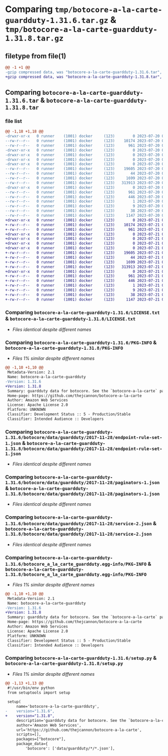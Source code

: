# Comparing `tmp/botocore-a-la-carte-guardduty-1.31.6.tar.gz` & `tmp/botocore-a-la-carte-guardduty-1.31.8.tar.gz`

## filetype from file(1)

```diff
@@ -1 +1 @@
-gzip compressed data, was "botocore-a-la-carte-guardduty-1.31.6.tar", last modified: Thu Jul 20 01:20:16 2023, max compression
+gzip compressed data, was "botocore-a-la-carte-guardduty-1.31.8.tar", last modified: Fri Jul 21 01:21:25 2023, max compression
```

## Comparing `botocore-a-la-carte-guardduty-1.31.6.tar` & `botocore-a-la-carte-guardduty-1.31.8.tar`

### file list

```diff
@@ -1,18 +1,18 @@
-drwxr-xr-x   0 runner    (1001) docker     (123)        0 2023-07-20 01:20:16.230646 botocore-a-la-carte-guardduty-1.31.6/
--rw-r--r--   0 runner    (1001) docker     (123)    10174 2023-07-20 01:20:16.000000 botocore-a-la-carte-guardduty-1.31.6/LICENSE.txt
--rw-r--r--   0 runner    (1001) docker     (123)      961 2023-07-20 01:20:16.230646 botocore-a-la-carte-guardduty-1.31.6/PKG-INFO
-drwxr-xr-x   0 runner    (1001) docker     (123)        0 2023-07-20 01:20:16.230646 botocore-a-la-carte-guardduty-1.31.6/botocore/
-drwxr-xr-x   0 runner    (1001) docker     (123)        0 2023-07-20 01:20:16.230646 botocore-a-la-carte-guardduty-1.31.6/botocore/data/
-drwxr-xr-x   0 runner    (1001) docker     (123)        0 2023-07-20 01:20:16.230646 botocore-a-la-carte-guardduty-1.31.6/botocore/data/guardduty/
-drwxr-xr-x   0 runner    (1001) docker     (123)        0 2023-07-20 01:20:16.230646 botocore-a-la-carte-guardduty-1.31.6/botocore/data/guardduty/2017-11-28/
--rw-r--r--   0 runner    (1001) docker     (123)    19605 2023-07-20 01:19:55.000000 botocore-a-la-carte-guardduty-1.31.6/botocore/data/guardduty/2017-11-28/endpoint-rule-set-1.json
--rw-r--r--   0 runner    (1001) docker     (123)       44 2023-07-20 01:19:55.000000 botocore-a-la-carte-guardduty-1.31.6/botocore/data/guardduty/2017-11-28/examples-1.json
--rw-r--r--   0 runner    (1001) docker     (123)     1699 2023-07-20 01:19:55.000000 botocore-a-la-carte-guardduty-1.31.6/botocore/data/guardduty/2017-11-28/paginators-1.json
--rw-r--r--   0 runner    (1001) docker     (123)   313913 2023-07-20 01:19:55.000000 botocore-a-la-carte-guardduty-1.31.6/botocore/data/guardduty/2017-11-28/service-2.json
-drwxr-xr-x   0 runner    (1001) docker     (123)        0 2023-07-20 01:20:16.230646 botocore-a-la-carte-guardduty-1.31.6/botocore_a_la_carte_guardduty.egg-info/
--rw-r--r--   0 runner    (1001) docker     (123)      961 2023-07-20 01:20:16.000000 botocore-a-la-carte-guardduty-1.31.6/botocore_a_la_carte_guardduty.egg-info/PKG-INFO
--rw-r--r--   0 runner    (1001) docker     (123)      446 2023-07-20 01:20:16.000000 botocore-a-la-carte-guardduty-1.31.6/botocore_a_la_carte_guardduty.egg-info/SOURCES.txt
--rw-r--r--   0 runner    (1001) docker     (123)        1 2023-07-20 01:20:16.000000 botocore-a-la-carte-guardduty-1.31.6/botocore_a_la_carte_guardduty.egg-info/dependency_links.txt
--rw-r--r--   0 runner    (1001) docker     (123)        9 2023-07-20 01:20:16.000000 botocore-a-la-carte-guardduty-1.31.6/botocore_a_la_carte_guardduty.egg-info/top_level.txt
--rw-r--r--   0 runner    (1001) docker     (123)       38 2023-07-20 01:20:16.230646 botocore-a-la-carte-guardduty-1.31.6/setup.cfg
--rw-r--r--   0 runner    (1001) docker     (123)     1147 2023-07-20 01:20:16.000000 botocore-a-la-carte-guardduty-1.31.6/setup.py
+drwxr-xr-x   0 runner    (1001) docker     (123)        0 2023-07-21 01:21:25.183001 botocore-a-la-carte-guardduty-1.31.8/
+-rw-r--r--   0 runner    (1001) docker     (123)    10174 2023-07-21 01:21:24.000000 botocore-a-la-carte-guardduty-1.31.8/LICENSE.txt
+-rw-r--r--   0 runner    (1001) docker     (123)      961 2023-07-21 01:21:25.183001 botocore-a-la-carte-guardduty-1.31.8/PKG-INFO
+drwxr-xr-x   0 runner    (1001) docker     (123)        0 2023-07-21 01:21:25.179001 botocore-a-la-carte-guardduty-1.31.8/botocore/
+drwxr-xr-x   0 runner    (1001) docker     (123)        0 2023-07-21 01:21:25.179001 botocore-a-la-carte-guardduty-1.31.8/botocore/data/
+drwxr-xr-x   0 runner    (1001) docker     (123)        0 2023-07-21 01:21:25.179001 botocore-a-la-carte-guardduty-1.31.8/botocore/data/guardduty/
+drwxr-xr-x   0 runner    (1001) docker     (123)        0 2023-07-21 01:21:25.183001 botocore-a-la-carte-guardduty-1.31.8/botocore/data/guardduty/2017-11-28/
+-rw-r--r--   0 runner    (1001) docker     (123)    19605 2023-07-21 01:21:06.000000 botocore-a-la-carte-guardduty-1.31.8/botocore/data/guardduty/2017-11-28/endpoint-rule-set-1.json
+-rw-r--r--   0 runner    (1001) docker     (123)       44 2023-07-21 01:21:06.000000 botocore-a-la-carte-guardduty-1.31.8/botocore/data/guardduty/2017-11-28/examples-1.json
+-rw-r--r--   0 runner    (1001) docker     (123)     1699 2023-07-21 01:21:06.000000 botocore-a-la-carte-guardduty-1.31.8/botocore/data/guardduty/2017-11-28/paginators-1.json
+-rw-r--r--   0 runner    (1001) docker     (123)   313913 2023-07-21 01:21:06.000000 botocore-a-la-carte-guardduty-1.31.8/botocore/data/guardduty/2017-11-28/service-2.json
+drwxr-xr-x   0 runner    (1001) docker     (123)        0 2023-07-21 01:21:25.183001 botocore-a-la-carte-guardduty-1.31.8/botocore_a_la_carte_guardduty.egg-info/
+-rw-r--r--   0 runner    (1001) docker     (123)      961 2023-07-21 01:21:25.000000 botocore-a-la-carte-guardduty-1.31.8/botocore_a_la_carte_guardduty.egg-info/PKG-INFO
+-rw-r--r--   0 runner    (1001) docker     (123)      446 2023-07-21 01:21:25.000000 botocore-a-la-carte-guardduty-1.31.8/botocore_a_la_carte_guardduty.egg-info/SOURCES.txt
+-rw-r--r--   0 runner    (1001) docker     (123)        1 2023-07-21 01:21:25.000000 botocore-a-la-carte-guardduty-1.31.8/botocore_a_la_carte_guardduty.egg-info/dependency_links.txt
+-rw-r--r--   0 runner    (1001) docker     (123)        9 2023-07-21 01:21:25.000000 botocore-a-la-carte-guardduty-1.31.8/botocore_a_la_carte_guardduty.egg-info/top_level.txt
+-rw-r--r--   0 runner    (1001) docker     (123)       38 2023-07-21 01:21:25.183001 botocore-a-la-carte-guardduty-1.31.8/setup.cfg
+-rw-r--r--   0 runner    (1001) docker     (123)     1147 2023-07-21 01:21:24.000000 botocore-a-la-carte-guardduty-1.31.8/setup.py
```

### Comparing `botocore-a-la-carte-guardduty-1.31.6/LICENSE.txt` & `botocore-a-la-carte-guardduty-1.31.8/LICENSE.txt`

 * *Files identical despite different names*

### Comparing `botocore-a-la-carte-guardduty-1.31.6/PKG-INFO` & `botocore-a-la-carte-guardduty-1.31.8/PKG-INFO`

 * *Files 1% similar despite different names*

```diff
@@ -1,10 +1,10 @@
 Metadata-Version: 2.1
 Name: botocore-a-la-carte-guardduty
-Version: 1.31.6
+Version: 1.31.8
 Summary: guardduty data for botocore. See the `botocore-a-la-carte` package for more info.
 Home-page: https://github.com/thejcannon/botocore-a-la-carte
 Author: Amazon Web Services
 License: Apache License 2.0
 Platform: UNKNOWN
 Classifier: Development Status :: 5 - Production/Stable
 Classifier: Intended Audience :: Developers
```

### Comparing `botocore-a-la-carte-guardduty-1.31.6/botocore/data/guardduty/2017-11-28/endpoint-rule-set-1.json` & `botocore-a-la-carte-guardduty-1.31.8/botocore/data/guardduty/2017-11-28/endpoint-rule-set-1.json`

 * *Files identical despite different names*

### Comparing `botocore-a-la-carte-guardduty-1.31.6/botocore/data/guardduty/2017-11-28/paginators-1.json` & `botocore-a-la-carte-guardduty-1.31.8/botocore/data/guardduty/2017-11-28/paginators-1.json`

 * *Files identical despite different names*

### Comparing `botocore-a-la-carte-guardduty-1.31.6/botocore/data/guardduty/2017-11-28/service-2.json` & `botocore-a-la-carte-guardduty-1.31.8/botocore/data/guardduty/2017-11-28/service-2.json`

 * *Files identical despite different names*

### Comparing `botocore-a-la-carte-guardduty-1.31.6/botocore_a_la_carte_guardduty.egg-info/PKG-INFO` & `botocore-a-la-carte-guardduty-1.31.8/botocore_a_la_carte_guardduty.egg-info/PKG-INFO`

 * *Files 1% similar despite different names*

```diff
@@ -1,10 +1,10 @@
 Metadata-Version: 2.1
 Name: botocore-a-la-carte-guardduty
-Version: 1.31.6
+Version: 1.31.8
 Summary: guardduty data for botocore. See the `botocore-a-la-carte` package for more info.
 Home-page: https://github.com/thejcannon/botocore-a-la-carte
 Author: Amazon Web Services
 License: Apache License 2.0
 Platform: UNKNOWN
 Classifier: Development Status :: 5 - Production/Stable
 Classifier: Intended Audience :: Developers
```

### Comparing `botocore-a-la-carte-guardduty-1.31.6/setup.py` & `botocore-a-la-carte-guardduty-1.31.8/setup.py`

 * *Files 1% similar despite different names*

```diff
@@ -1,13 +1,13 @@
 #!/usr/bin/env python
 from setuptools import setup
 
 setup(
     name='botocore-a-la-carte-guardduty',
-    version="1.31.6",
+    version="1.31.8",
     description='guardduty data for botocore. See the `botocore-a-la-carte` package for more info.',
     author='Amazon Web Services',
     url='https://github.com/thejcannon/botocore-a-la-carte',
     scripts=[],
     packages=["botocore"],
     package_data={
         'botocore': ['data/guardduty/*/*.json'],
```

